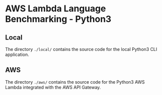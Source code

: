 # AWS Lambda Language Benchmarking - Python3


## Local
The directory `./local/` contains the source code for the local Python3 CLI application.


## AWS
The directory `./aws/` contains the source code for the Python3 AWS Lambda integrated with the AWS API Gateway.
